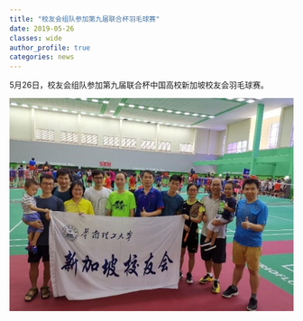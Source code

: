 ```yaml
---
title: "校友会组队参加第九届联合杯羽毛球赛"
date: 2019-05-26
classes: wide
author_profile: true
categories: news
---
```


5月26日，校友会组队参加第九届联合杯中国高校新加坡校友会羽毛球赛。

![](/assets/images/20190526.jpg)
